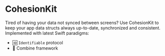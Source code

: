 # CohesionKit

Tired of having your data not synced between screens? Use CohesionKit to keep your app data structs always up-to-date, synchronized and consistent. Implemented with latest Swift paradigms:

- 🆔 `Identifiable` protocol
- 🌊 Combine framework
